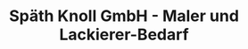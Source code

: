 ---
title: "Späth Knoll GmbH - Maler und Lackierer-Bedarf"
url: /frankfurt-am-main/spaeth-knoll-gmbh-maler-und-lackierer-bedarf/
shop: Farben
---